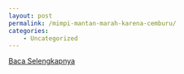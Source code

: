 ```yaml
---
layout: post
permalink: /mimpi-mantan-marah-karena-cemburu/
categories:
    - Uncategorized
---
```


[Baca Selengkapnya](/08)